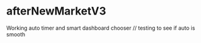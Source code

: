# afterNewMarketV3
Working auto timer and smart dashboard chooser // testing to see if auto is smooth 
